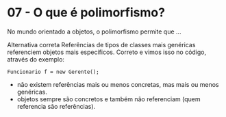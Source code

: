 # 07 - O que é polimorfismo?

No mundo orientado a objetos, o polimorfismo permite que ...

Alternativa correta
Referências de tipos de classes mais genéricas referenciem objetos mais específicos.
Correto e vimos isso no código, através do exemplo:

`Funcionario f = new Gerente();`

- não existem referências mais ou menos concretas, mas mais ou menos genéricas.
- objetos sempre são concretos e também não referenciam (quem referencia são referências).